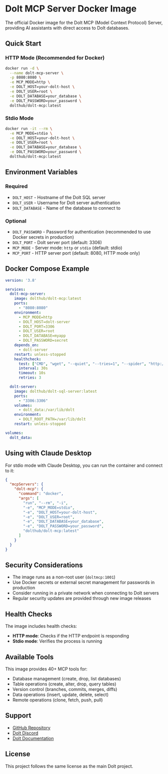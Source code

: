 # Dolt MCP Server Docker Image

The official Docker image for the Dolt MCP (Model Context Protocol) Server, providing AI assistants with direct access to Dolt databases.

## Quick Start

### HTTP Mode (Recommended for Docker)

```bash
docker run -d \
  --name dolt-mcp-server \
  -p 8080:8080 \
  -e MCP_MODE=http \
  -e DOLT_HOST=your-dolt-host \
  -e DOLT_USER=root \
  -e DOLT_DATABASE=your_database \
  -e DOLT_PASSWORD=your_password \
  dolthub/dolt-mcp:latest
```

### Stdio Mode

```bash
docker run -it --rm \
  -e MCP_MODE=stdio \
  -e DOLT_HOST=your-dolt-host \
  -e DOLT_USER=root \
  -e DOLT_DATABASE=your_database \
  -e DOLT_PASSWORD=your_password \
  dolthub/dolt-mcp:latest
```

## Environment Variables

### Required
- `DOLT_HOST` - Hostname of the Dolt SQL server
- `DOLT_USER` - Username for Dolt server authentication
- `DOLT_DATABASE` - Name of the database to connect to

### Optional
- `DOLT_PASSWORD` - Password for authentication (recommended to use Docker secrets in production)
- `DOLT_PORT` - Dolt server port (default: 3306)
- `MCP_MODE` - Server mode: `http` or `stdio` (default: stdio)
- `MCP_PORT` - HTTP server port (default: 8080, HTTP mode only)

## Docker Compose Example

```yaml
version: '3.8'

services:
  dolt-mcp-server:
    image: dolthub/dolt-mcp:latest
    ports:
      - "8080:8080"
    environment:
      - MCP_MODE=http
      - DOLT_HOST=dolt-server
      - DOLT_PORT=3306
      - DOLT_USER=root
      - DOLT_DATABASE=myapp
      - DOLT_PASSWORD=secret
    depends_on:
      - dolt-server
    restart: unless-stopped
    healthcheck:
      test: ["CMD", "wget", "--quiet", "--tries=1", "--spider", "http://localhost:8080/health"]
      interval: 30s
      timeout: 10s
      retries: 3

  dolt-server:
    image: dolthub/dolt-sql-server:latest
    ports:
      - "3306:3306"
    volumes:
      - dolt_data:/var/lib/dolt
    environment:
      - DOLT_ROOT_PATH=/var/lib/dolt
    restart: unless-stopped

volumes:
  dolt_data:
```

## Using with Claude Desktop

For stdio mode with Claude Desktop, you can run the container and connect to it:

```json
{
  "mcpServers": {
    "dolt-mcp": {
      "command": "docker",
      "args": [
        "run", "--rm", "-i",
        "-e", "MCP_MODE=stdio",
        "-e", "DOLT_HOST=your-dolt-host",
        "-e", "DOLT_USER=root",
        "-e", "DOLT_DATABASE=your_database",
        "-e", "DOLT_PASSWORD=your_password",
        "dolthub/dolt-mcp:latest"
      ]
    }
  }
}
```

## Security Considerations

- The image runs as a non-root user (`doltmcp:1001`)
- Use Docker secrets or external secret management for passwords in production
- Consider running in a private network when connecting to Dolt servers
- Regular security updates are provided through new image releases

## Health Checks

The image includes health checks:
- **HTTP mode**: Checks if the HTTP endpoint is responding
- **Stdio mode**: Verifies the process is running

## Available Tools

This image provides 40+ MCP tools for:
- Database management (create, drop, list databases)
- Table operations (create, alter, drop, query tables)
- Version control (branches, commits, merges, diffs)
- Data operations (insert, update, delete, select)
- Remote operations (clone, fetch, push, pull)

## Support

- [GitHub Repository](https://github.com/dolthub/dolt-mcp)
- [Dolt Discord](https://discord.gg/gqr7K4VNKe)
- [Dolt Documentation](https://docs.dolthub.com/)

## License

This project follows the same license as the main Dolt project.
